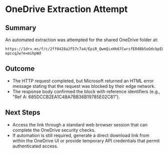 # OneDrive Extraction Attempt

## Summary

An automated extraction was attempted for the shared OneDrive folder at:

```
https://1drv.ms/f/c/2ff0428a2f57c7a4/EpiR_QwmQixHk67CwrsfER4Bb5oOdcbpEUyMHG-epccqJw?e=mihpWd
```

## Outcome

- The HTTP request completed, but Microsoft returned an HTML error message stating that the request was blocked by their edge network.
- The response body confirmed the block with reference identifiers (e.g., "Ref A: 685DCCB2EA1C48A7BB36B19785E02C81").

## Next Steps

- Access the link through a standard web browser session that can complete the OneDrive security checks.
- If automation is still required, generate a direct download link from within the OneDrive UI or provide temporary API credentials that permit authenticated access.

